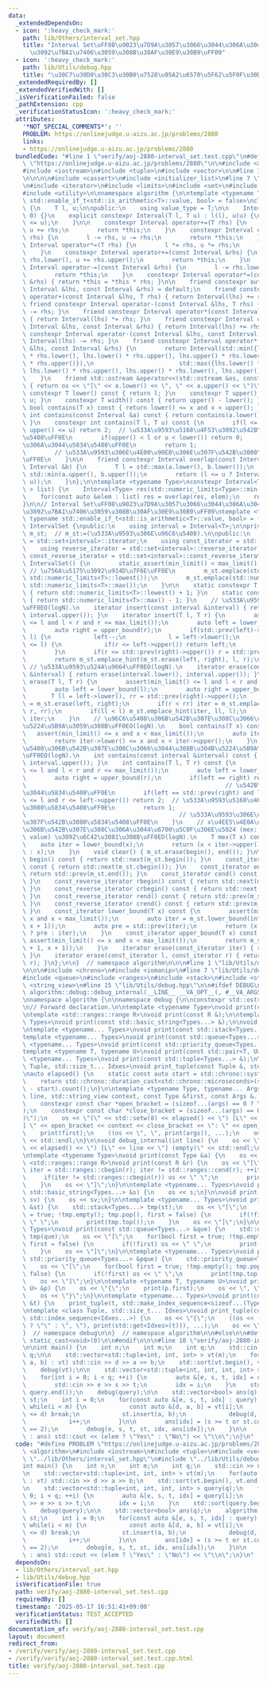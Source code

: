 ```yaml
---
data:
  _extendedDependsOn:
  - icon: ':heavy_check_mark:'
    path: lib/Others/interval_set.hpp
    title: "Interval Set\uFF08\u9023\u7D9A\u3057\u3066\u3044\u306A\u3044\u533A\u9593\
      \u3092\u7BA1\u7406\u3059\u308B\u30AF\u30E9\u30B9\uFF09"
  - icon: ':heavy_check_mark:'
    path: lib/Utils/debug.hpp
    title: "\u30C7\u30D0\u30C3\u30B0\u7528\u95A2\u6570\u5F62\u5F0F\u30DE\u30AF\u30ED"
  _extendedRequiredBy: []
  _extendedVerifiedWith: []
  _isVerificationFailed: false
  _pathExtension: cpp
  _verificationStatusIcon: ':heavy_check_mark:'
  attributes:
    '*NOT_SPECIAL_COMMENTS*': ''
    PROBLEM: https://onlinejudge.u-aizu.ac.jp/problems/2880
    links:
    - https://onlinejudge.u-aizu.ac.jp/problems/2880
  bundledCode: "#line 1 \"verify/aoj-2880-interval_set.test.cpp\"\n#define PROBLEM\
    \ \"https://onlinejudge.u-aizu.ac.jp/problems/2880\"\n\n#include <algorithm>\n\
    #include <iostream>\n#include <tuple>\n#include <vector>\n\n#line 1 \"lib/Others/interval_set.hpp\"\
    \n\n\n\n#include <cassert>\n#include <initializer_list>\n#line 7 \"lib/Others/interval_set.hpp\"\
    \n#include <iterator>\n#include <limits>\n#include <set>\n#include <type_traits>\n\
    #include <utility>\n\nnamespace algorithm {\n\ntemplate <typename T, typename\
    \ std::enable_if_t<std::is_arithmetic<T>::value, bool> = false>\nclass Interval\
    \ {\n    T l, u;\n\npublic:\n    using value_type = T;\n\n    Interval() : Interval(0,\
    \ 0) {}\n    explicit constexpr Interval(T l, T u) : l(l), u(u) {\n        assert(l\
    \ <= u);\n    }\n\n    constexpr Interval operator+=(T rhs) {\n        l += rhs,\
    \ u += rhs;\n        return *this;\n    }\n    constexpr Interval operator-=(T\
    \ rhs) {\n        l -= rhs, u -= rhs;\n        return *this;\n    }\n    constexpr\
    \ Interval operator*=(T rhs) {\n        l *= rhs, u *= rhs;\n        return *this;\n\
    \    }\n    constexpr Interval operator+=(const Interval &rhs) {\n        l +=\
    \ rhs.lower(), u += rhs.upper();\n        return *this;\n    }\n    constexpr\
    \ Interval operator-=(const Interval &rhs) {\n        l -= rhs.lower(), u -= rhs.upper();\n\
    \        return *this;\n    }\n    constexpr Interval operator*=(const Interval\
    \ &rhs) { return *this = *this * rhs; }\n\n    friend constexpr auto operator<=>(const\
    \ Interval &lhs, const Interval &rhs) = default;\n    friend constexpr Interval\
    \ operator+(const Interval &lhs, T rhs) { return Interval(lhs) += rhs; }\n   \
    \ friend constexpr Interval operator-(const Interval &lhs, T rhs) { return Interval(lhs)\
    \ -= rhs; }\n    friend constexpr Interval operator*(const Interval &lhs, T rhs)\
    \ { return Interval(lhs) *= rhs; }\n    friend constexpr Interval operator+(const\
    \ Interval &lhs, const Interval &rhs) { return Interval(lhs) += rhs; }\n    friend\
    \ constexpr Interval operator-(const Interval &lhs, const Interval &rhs) { return\
    \ Interval(lhs) -= rhs; }\n    friend constexpr Interval operator*(const Interval\
    \ &lhs, const Interval &rhs) {\n        return Interval(std::min({lhs.lower()\
    \ * rhs.lower(), lhs.lower() * rhs.upper(), lhs.upper() * rhs.lower(), lhs.upper()\
    \ * rhs.upper()}),\n                        std::max({lhs.lower() * rhs.lower(),\
    \ lhs.lower() * rhs.upper(), lhs.upper() * rhs.lower(), lhs.upper() * rhs.upper()}));\n\
    \    }\n    friend std::ostream &operator<<(std::ostream &os, const Interval &a)\
    \ { return os << \"[\" << a.lower() << \", \" << a.upper() << \")\"; }\n\n   \
    \ constexpr T lower() const { return l; }\n    constexpr T upper() const { return\
    \ u; }\n    constexpr T width() const { return upper() - lower(); }\n    constexpr\
    \ bool contains(T x) const { return lower() <= x and x < upper(); }\n    constexpr\
    \ int contains(const Interval &a) const { return contains(a.lower(), a.upper());\
    \ }\n    constexpr int contains(T l, T u) const {\n        if(l <= lower() and\
    \ upper() <= u) return 2;  // \u533A\u9593\u5168\u4F53\u3092\u542B\u3080\u5834\
    \u5408\uFF0E\n        if(upper() < l or u < lower()) return 0;     // \u542B\u307E\
    \u306A\u3044\u5834\u5408\uFF0E\n        return 1;                            \
    \        // \u533A\u9593\u306E\u4E00\u90E8\u306E\u307F\u542B\u3080\u5834\u5408\
    \uFF0E\n    }\n\n    friend constexpr Interval overlap(const Interval &a, const\
    \ Interval &b) {\n        T l = std::max(a.lower(), b.lower());\n        T u =\
    \ std::min(a.upper(), b.upper());\n        return (l <= u ? Interval(l, u) : Interval(u,\
    \ u));\n    }\n};\n\ntemplate <typename Type>\nconstexpr Interval<Type> overlap(std::initializer_list<Interval<Type>\
    \ > list) {\n    Interval<Type> res(std::numeric_limits<Type>::min(), std::numeric_limits<Type>::max());\n\
    \    for(const auto &elem : list) res = overlap(res, elem);\n    return res;\n\
    }\n\n// Interval Set\uFF08\u9023\u7D9A\u3057\u3066\u3044\u306A\u3044\u533A\u9593\
    \u3092\u7BA1\u7406\u3059\u308B\u30AF\u30E9\u30B9\uFF09\ntemplate <typename T,\
    \ typename std::enable_if_t<std::is_arithmetic<T>::value, bool> = false>\nclass\
    \ IntervalSet {\npublic:\n    using interval = Interval<T>;\n\nprivate:\n    std::set<interval>\
    \ m_st;  // m_st:=(\u533A\u9593\u306E\u96C6\u5408).\n\npublic:\n    using iterator\
    \ = std::set<interval>::iterator;\n    using const_iterator = std::set<interval>::const_iterator;\n\
    \    using reverse_iterator = std::set<interval>::reverse_iterator;\n    using\
    \ const_reverse_iterator = std::set<interval>::const_reverse_iterator;\n\n   \
    \ IntervalSet() {\n        static_assert(min_limit() < max_limit());\n       \
    \ // \u756A\u5175\u3092\u914D\u7F6E\uFF0E\n        m_st.emplace(std::numeric_limits<T>::lowest(),\
    \ std::numeric_limits<T>::lowest());\n        m_st.emplace(std::numeric_limits<T>::max(),\
    \ std::numeric_limits<T>::max());\n    }\n\n    static constexpr T min_limit()\
    \ { return std::numeric_limits<T>::lowest() + 1; }\n    static constexpr T max_limit()\
    \ { return std::numeric_limits<T>::max() - 1; }\n    // \u533A\u9593\u8FFD\u52A0\
    \uFF0EO(logN).\n    iterator insert(const interval &interval) { return insert(interval.lower(),\
    \ interval.upper()); }\n    iterator insert(T l, T r) {\n        assert(min_limit()\
    \ <= l and l < r and r <= max_limit());\n        auto left = lower_bound(l);\n\
    \        auto right = upper_bound(r);\n        if(std::prev(left)->upper() ==\
    \ l) {\n            left--;\n            l = left->lower();\n        } else if(left->lower()\
    \ <= l) {\n            if(r <= left->upper()) return left;\n            l = left->lower();\n\
    \        }\n        if(r <= std::prev(right)->upper()) r = std::prev(right)->upper();\n\
    \        return m_st.emplace_hint(m_st.erase(left, right), l, r);\n    }\n   \
    \ // \u533A\u9593\u524A\u9664\uFF0EO(logN).\n    iterator erase(const interval\
    \ &interval) { return erase(interval.lower(), interval.upper()); }\n    iterator\
    \ erase(T l, T r) {\n        assert(min_limit() <= l and l < r and r <= max_limit());\n\
    \        auto left = lower_bound(l);\n        auto right = upper_bound(r);\n \
    \       T ll = left->lower(), rr = std::prev(right)->upper();\n        auto iter\
    \ = m_st.erase(left, right);\n        if(r < rr) iter = m_st.emplace_hint(iter,\
    \ r, rr);\n        if(ll < l) m_st.emplace_hint(iter, ll, l);\n        return\
    \ iter;\n    }\n    // \u96C6\u5408\u306B\u542B\u307E\u308C\u3066\u3044\u308B\u304B\
    \u5224\u5B9A\u3059\u308B\uFF0EO(logN).\n    bool contains(T x) const {\n     \
    \   assert(min_limit() <= x and x < max_limit());\n        auto iter = std::prev(upper_bound(x));\n\
    \        return iter->lower() <= x and x < iter->upper();\n    }\n    // \u96C6\
    \u5408\u306B\u542B\u307E\u308C\u3066\u3044\u308B\u304B\u5224\u5B9A\u3059\u308B\
    \uFF0EO(logN).\n    int contains(const interval &interval) const { return contains(interval.lower(),\
    \ interval.upper()); }\n    int contains(T l, T r) const {\n        assert(min_limit()\
    \ <= l and l < r and r <= max_limit());\n        auto left = lower_bound(l);\n\
    \        auto right = upper_bound(r);\n        if(left == right) return 0;   \
    \                                                        // \u542B\u307E\u306A\
    \u3044\u5834\u5408\uFF0E\n        if(left == std::prev(right) and left->lower()\
    \ <= l and r <= left->upper()) return 2;  // \u533A\u9593\u5168\u4F53\u3092\u542B\
    \u3080\u5834\u5408\uFF0E\n        return 1;                                  \
    \                                           // \u533A\u9593\u306E\u4E00\u90E8\u306E\
    \u307F\u542B\u3080\u5834\u5408\uFF0E\n    }\n    // x\u4EE5\u4E0A\u3067\u96C6\u5408\
    \u306B\u542B\u307E\u308C\u306A\u3044\u6700\u5C0F\u306E\u5024 (mex: Minimum EXcluded\
    \ value) \u3092\u6C42\u3081\u308B\uFF0EO(logN).\n    T mex(T x) const {\n    \
    \    auto iter = lower_bound(x);\n        return (x < iter->upper() ? iter->upper()\
    \ : x);\n    }\n    void clear() { m_st.erase(begin(), end()); }\n\n    const_iterator\
    \ begin() const { return std::next(m_st.begin()); }\n    const_iterator cbegin()\
    \ const { return std::next(m_st.cbegin()); }\n    const_iterator end() const {\
    \ return std::prev(m_st.end()); }\n    const_iterator cend() const { return std::prev(m_st.cend());\
    \ }\n    const_reverse_iterator rbegin() const { return std::next(m_st.rbegin());\
    \ }\n    const_reverse_iterator crbegin() const { return std::next(m_st.crbegin());\
    \ }\n    const_reverse_iterator rend() const { return std::prev(m_st.rend());\
    \ }\n    const_reverse_iterator crend() const { return std::prev(m_st.crend());\
    \ }\n    const_iterator lower_bound(T x) const {\n        assert(min_limit() <=\
    \ x and x < max_limit());\n        auto iter = m_st.lower_bound(interval(x + 1,\
    \ x + 1));\n        auto pre = std::prev(iter);\n        return (x < pre->upper()\
    \ ? pre : iter);\n    }\n    const_iterator upper_bound(T x) const {\n       \
    \ assert(min_limit() <= x and x < max_limit());\n        return m_st.lower_bound(interval(x\
    \ + 1, x + 1));\n    }\n    iterator erase(const_iterator iter) { return m_st.erase(iter);\
    \ }\n    iterator erase(const_iterator l, const_iterator r) { return m_st.erase(l,\
    \ r); }\n};\n\n}  // namespace algorithm\n\n\n#line 1 \"lib/Utils/debug.hpp\"\n\
    \n\n\n#include <chrono>\n#include <iomanip>\n#line 7 \"lib/Utils/debug.hpp\"\n\
    #include <queue>\n#include <ranges>\n#include <stack>\n#include <string>\n#include\
    \ <string_view>\n#line 15 \"lib/Utils/debug.hpp\"\n\n#ifdef DEBUG\n\n#define debug(...)\
    \ algorithm::debug::debug_internal(__LINE__ __VA_OPT__(, #__VA_ARGS__, __VA_ARGS__))\n\
    \nnamespace algorithm {\n\nnamespace debug {\n\nconstexpr std::ostream &os = std::clog;\n\
    \n// Forward declaration.\n\ntemplate <typename Type>\nvoid print(const Type &);\n\
    \ntemplate <std::ranges::range R>\nvoid print(const R &);\n\ntemplate <typename...\
    \ Types>\nvoid print(const std::basic_string<Types...> &);\n\nvoid print(std::string_view);\n\
    \ntemplate <typename... Types>\nvoid print(const std::stack<Types...> &);\n\n\
    template <typename... Types>\nvoid print(const std::queue<Types...> &);\n\ntemplate\
    \ <typename... Types>\nvoid print(const std::priority_queue<Types...> &);\n\n\
    template <typename T, typename U>\nvoid print(const std::pair<T, U> &);\n\ntemplate\
    \ <typename... Types>\nvoid print(const std::tuple<Types...> &);\n\ntemplate <class\
    \ Tuple, std::size_t... Idxes>\nvoid print_tuple(const Tuple &, std::index_sequence<Idxes...>);\n\
    \nauto elapsed() {\n    static const auto start = std::chrono::system_clock::now();\n\
    \    return std::chrono::duration_cast<std::chrono::microseconds>(std::chrono::system_clock::now()\
    \ - start).count();\n}\n\ntemplate <typename Type, typename... Args>\nvoid debug_internal(int\
    \ line, std::string_view context, const Type &first, const Args &...args) {\n\
    \    constexpr const char *open_bracket = (sizeof...(args) == 0 ? \"\" : \"(\"\
    );\n    constexpr const char *close_bracket = (sizeof...(args) == 0 ? \"\" : \"\
    )\");\n    os << \"(\" << std::setw(8) << elapsed() << \") [L\" << line << \"\
    ] \" << open_bracket << context << close_bracket << \": \" << open_bracket;\n\
    \    print(first);\n    ((os << \", \", print(args)), ...);\n    os << close_bracket\
    \ << std::endl;\n}\n\nvoid debug_internal(int line) {\n    os << \"(\" << std::setw(8)\
    \ << elapsed() << \") [L\" << line << \"] (empty)\" << std::endl;\n}\n\n// Implementation.\n\
    \ntemplate <typename Type>\nvoid print(const Type &a) {\n    os << a;\n}\n\ntemplate\
    \ <std::ranges::range R>\nvoid print(const R &r) {\n    os << \"[\";\n    for(auto\
    \ iter = std::ranges::cbegin(r); iter != std::ranges::cend(r); ++iter) {\n   \
    \     if(iter != std::ranges::cbegin(r)) os << \" \";\n        print(*iter);\n\
    \    }\n    os << \"]\";\n}\n\ntemplate <typename... Types>\nvoid print(const\
    \ std::basic_string<Types...> &s) {\n    os << s;\n}\n\nvoid print(std::string_view\
    \ sv) {\n    os << sv;\n}\n\ntemplate <typename... Types>\nvoid print(const std::stack<Types...>\
    \ &st) {\n    std::stack<Types...> tmp(st);\n    os << \"[\";\n    for(bool first\
    \ = true; !tmp.empty(); tmp.pop(), first = false) {\n        if(!first) os <<\
    \ \" \";\n        print(tmp.top());\n    }\n    os << \"]\";\n}\n\ntemplate <typename...\
    \ Types>\nvoid print(const std::queue<Types...> &que) {\n    std::queue<Types...>\
    \ tmp(que);\n    os << \"[\";\n    for(bool first = true; !tmp.empty(); tmp.pop(),\
    \ first = false) {\n        if(!first) os << \" \";\n        print(tmp.front());\n\
    \    }\n    os << \"]\";\n}\n\ntemplate <typename... Types>\nvoid print(const\
    \ std::priority_queue<Types...> &pque) {\n    std::priority_queue<Types...> tmp(pque);\n\
    \    os << \"[\";\n    for(bool first = true; !tmp.empty(); tmp.pop(), first =\
    \ false) {\n        if(!first) os << \" \";\n        print(tmp.top());\n    }\n\
    \    os << \"]\";\n}\n\ntemplate <typename T, typename U>\nvoid print(const std::pair<T,\
    \ U> &p) {\n    os << \"{\";\n    print(p.first);\n    os << \", \";\n    print(p.second);\n\
    \    os << \"}\";\n}\n\ntemplate <typename... Types>\nvoid print(const std::tuple<Types...>\
    \ &t) {\n    print_tuple(t, std::make_index_sequence<sizeof...(Types)>());\n}\n\
    \ntemplate <class Tuple, std::size_t... Idxes>\nvoid print_tuple(const Tuple &t,\
    \ std::index_sequence<Idxes...>) {\n    os << \"{\";\n    ((os << (Idxes == 0\
    \ ? \"\" : \", \"), print(std::get<Idxes>(t))), ...);\n    os << \"}\";\n}\n\n\
    }  // namespace debug\n\n}  // namespace algorithm\n\n#else\n\n#define debug(...)\
    \ static_cast<void>(0)\n\n#endif\n\n\n#line 10 \"verify/aoj-2880-interval_set.test.cpp\"\
    \n\nint main() {\n    int n;\n    int m;\n    int q;\n    std::cin >> n >> m >>\
    \ q;\n\n    std::vector<std::tuple<int, int, int> > vt(m);\n    for(auto &[d,\
    \ a, b] : vt) std::cin >> d >> a >> b;\n    std::sort(vt.begin(), vt.end());\n\
    \    debug(vt);\n\n    std::vector<std::tuple<int, int, int, int> > query(q);\n\
    \    for(int i = 0; i < q; ++i) {\n        auto &[e, s, t, idx] = query[i];\n\
    \        std::cin >> e >> s >> t;\n        idx = i;\n    }\n    std::sort(query.begin(),\
    \ query.end());\n    debug(query);\n\n    std::vector<bool> ans(q);\n    algorithm::IntervalSet<int>\
    \ st;\n    int i = 0;\n    for(const auto &[e, s, t, idx] : query) {\n       \
    \ while(i < m) {\n            const auto &[d, a, b] = vt[i];\n            if(e\
    \ <= d) break;\n            st.insert(a, b);\n            debug(d, a, b, st);\n\
    \            i++;\n        }\n\n        ans[idx] = (s >= t or st.contains(s, t)\
    \ == 2);\n        debug(e, s, t, st, idx, ans[idx]);\n    }\n\n    for(auto elem\
    \ : ans) std::cout << (elem ? \"Yes\" : \"No\") << \"\\n\";\n}\n"
  code: "#define PROBLEM \"https://onlinejudge.u-aizu.ac.jp/problems/2880\"\n\n#include\
    \ <algorithm>\n#include <iostream>\n#include <tuple>\n#include <vector>\n\n#include\
    \ \"../lib/Others/interval_set.hpp\"\n#include \"../lib/Utils/debug.hpp\"\n\n\
    int main() {\n    int n;\n    int m;\n    int q;\n    std::cin >> n >> m >> q;\n\
    \n    std::vector<std::tuple<int, int, int> > vt(m);\n    for(auto &[d, a, b]\
    \ : vt) std::cin >> d >> a >> b;\n    std::sort(vt.begin(), vt.end());\n    debug(vt);\n\
    \n    std::vector<std::tuple<int, int, int, int> > query(q);\n    for(int i =\
    \ 0; i < q; ++i) {\n        auto &[e, s, t, idx] = query[i];\n        std::cin\
    \ >> e >> s >> t;\n        idx = i;\n    }\n    std::sort(query.begin(), query.end());\n\
    \    debug(query);\n\n    std::vector<bool> ans(q);\n    algorithm::IntervalSet<int>\
    \ st;\n    int i = 0;\n    for(const auto &[e, s, t, idx] : query) {\n       \
    \ while(i < m) {\n            const auto &[d, a, b] = vt[i];\n            if(e\
    \ <= d) break;\n            st.insert(a, b);\n            debug(d, a, b, st);\n\
    \            i++;\n        }\n\n        ans[idx] = (s >= t or st.contains(s, t)\
    \ == 2);\n        debug(e, s, t, st, idx, ans[idx]);\n    }\n\n    for(auto elem\
    \ : ans) std::cout << (elem ? \"Yes\" : \"No\") << \"\\n\";\n}\n"
  dependsOn:
  - lib/Others/interval_set.hpp
  - lib/Utils/debug.hpp
  isVerificationFile: true
  path: verify/aoj-2880-interval_set.test.cpp
  requiredBy: []
  timestamp: '2025-05-17 16:51:41+09:00'
  verificationStatus: TEST_ACCEPTED
  verifiedWith: []
documentation_of: verify/aoj-2880-interval_set.test.cpp
layout: document
redirect_from:
- /verify/verify/aoj-2880-interval_set.test.cpp
- /verify/verify/aoj-2880-interval_set.test.cpp.html
title: verify/aoj-2880-interval_set.test.cpp
---
```

